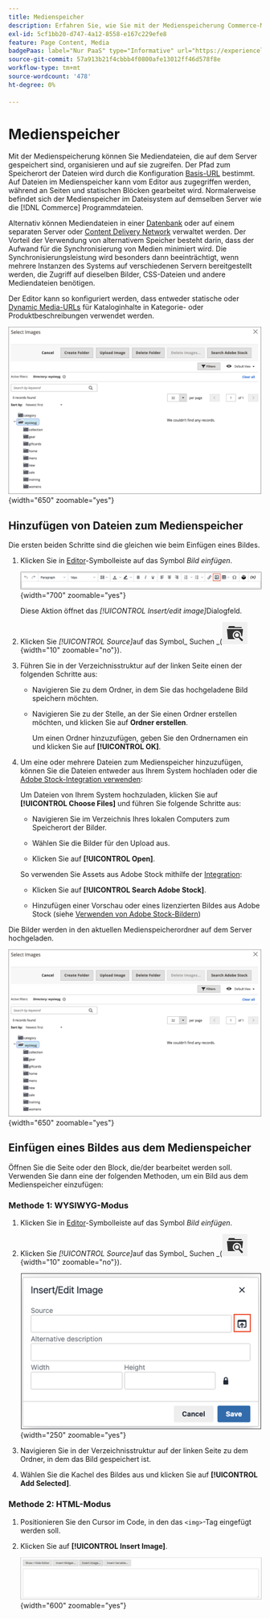 ```yaml
---
title: Medienspeicher
description: Erfahren Sie, wie Sie mit der Medienspeicherung Commerce-Mediendateien organisieren und auf diese zugreifen können, die auf dem Server gespeichert sind.
exl-id: 5cf1bb20-d747-4a12-8558-e167c229efe8
feature: Page Content, Media
badgePaas: label="Nur PaaS" type="Informative" url="https://experienceleague.adobe.com/de/docs/commerce/user-guides/product-solutions" tooltip="Gilt nur für Adobe Commerce in Cloud-Projekten (von Adobe verwaltete PaaS-Infrastruktur) und lokale Projekte."
source-git-commit: 57a913b21f4cbbb4f0800afe13012ff46d578f8e
workflow-type: tm+mt
source-wordcount: '478'
ht-degree: 0%

---
```


# Medienspeicher

Mit der Medienspeicherung können Sie Mediendateien, die auf dem Server gespeichert sind, organisieren und auf sie zugreifen. Der Pfad zum Speicherort der Dateien wird durch die Konfiguration [Basis-URL](../stores-purchase/store-urls.md) bestimmt. Auf Dateien im Medienspeicher kann vom Editor aus zugegriffen werden, während an Seiten und statischen Blöcken gearbeitet wird. Normalerweise befindet sich der Medienspeicher im Dateisystem auf demselben Server wie die [!DNL Commerce] Programmdateien.

Alternativ können Mediendateien in einer [Datenbank](media-storage-database.md) oder auf einem separaten Server oder [Content Delivery Network](media-storage-content-delivery-network.md) verwaltet werden. Der Vorteil der Verwendung von alternativem Speicher besteht darin, dass der Aufwand für die Synchronisierung von Medien minimiert wird. Die Synchronisierungsleistung wird besonders dann beeinträchtigt, wenn mehrere Instanzen des Systems auf verschiedenen Servern bereitgestellt werden, die Zugriff auf dieselben Bilder, CSS-Dateien und andere Mediendateien benötigen.

Der Editor kann so konfiguriert werden, dass entweder statische oder [Dynamic Media-URLs](../catalog/catalog-urls.md#configure-catalog-media-url-format) für Kataloginhalte in Kategorie- oder Produktbeschreibungen verwendet werden.

![[!DNL Commerce] Media-Speicher](./assets/media-storage.png){width="650" zoomable="yes"}

## Hinzufügen von Dateien zum Medienspeicher

Die ersten beiden Schritte sind die gleichen wie beim Einfügen eines Bildes.

1. Klicken Sie in [Editor](editor.md)-Symbolleiste auf das Symbol _Bild einfügen_.

   ![Symbol „Bild einfügen“](./assets/editor-toolbar-image-button.png){width="700" zoomable="yes"}

   Diese Aktion öffnet das _[!UICONTROL Insert/edit image]_&#x200B;Dialogfeld.

1. Klicken Sie _[!UICONTROL Source]_&#x200B;auf das Symbol_ Suchen _(![Suchsymbol](./assets/media-gallery-icon-browse.png){width="10" zoomable="no"}).

1. Führen Sie in der Verzeichnisstruktur auf der linken Seite einen der folgenden Schritte aus:

   - Navigieren Sie zu dem Ordner, in dem Sie das hochgeladene Bild speichern möchten.

   - Navigieren Sie zu der Stelle, an der Sie einen Ordner erstellen möchten, und klicken Sie auf **Ordner erstellen**.

     Um einen Ordner hinzuzufügen, geben Sie den Ordnernamen ein und klicken Sie auf **[!UICONTROL OK]**.

1. Um eine oder mehrere Dateien zum Medienspeicher hinzuzufügen, können Sie die Dateien entweder aus Ihrem System hochladen oder die [Adobe Stock-Integration verwenden](adobe-stock.md):

   Um Dateien von Ihrem System hochzuladen, klicken Sie auf **[!UICONTROL Choose Files]** und führen Sie folgende Schritte aus:

   - Navigieren Sie im Verzeichnis Ihres lokalen Computers zum Speicherort der Bilder.

   - Wählen Sie die Bilder für den Upload aus.

   - Klicken Sie auf **[!UICONTROL Open]**.

   So verwenden Sie Assets aus Adobe Stock mithilfe der [Integration](adobe-stock.md):

   - Klicken Sie auf **[!UICONTROL Search Adobe Stock]**.

   - Hinzufügen einer Vorschau oder eines lizenzierten Bildes aus Adobe Stock (siehe [Verwenden von Adobe Stock-Bildern](adobe-stock-manage.md))

Die Bilder werden in den aktuellen Medienspeicherordner auf dem Server hochgeladen.

![[!DNL Commerce] Media-Speicher](./assets/media-storage.png){width="650" zoomable="yes"}

## Einfügen eines Bildes aus dem Medienspeicher

Öffnen Sie die Seite oder den Block, die/der bearbeitet werden soll. Verwenden Sie dann eine der folgenden Methoden, um ein Bild aus dem Medienspeicher einzufügen:

### Methode 1: WYSIWYG-Modus

1. Klicken Sie in [Editor](editor.md)-Symbolleiste auf das Symbol _Bild einfügen_.

1. Klicken Sie _[!UICONTROL Source]_&#x200B;auf das Symbol_ Suchen _(![Suchsymbol](./assets/media-gallery-icon-browse.png){width="10" zoomable="no"}).

   ![Auswählen des Suchsymbols](./assets/editor-dialog-insert-image.png){width="250" zoomable="yes"}

1. Navigieren Sie in der Verzeichnisstruktur auf der linken Seite zu dem Ordner, in dem das Bild gespeichert ist.

1. Wählen Sie die Kachel des Bildes aus und klicken Sie auf **[!UICONTROL Add Selected]**.

### Methode 2: HTML-Modus

1. Positionieren Sie den Cursor im Code, in den das `<img>`-Tag eingefügt werden soll.

1. Klicken Sie auf **[!UICONTROL Insert Image]**.

   ![Bild einfügen (HTML-Modus)](./assets/editor-html-mode-insert-image.png){width="600" zoomable="yes"}
